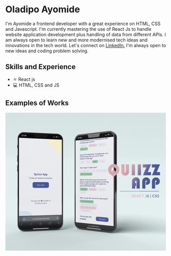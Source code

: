 # Oladipo Ayomide

I'm Ayomide a frontend developer with a great experience on HTML, CSS and Javascript. I'm currently mastering the use of React Js to handle website application development plus handling of data from different APIs. I am always open to learn new and more modernised tech ideas and innovations in the tech world. Let's connect on <a target="_blank" rel="noreferrer noopener" href="https://www.linkedin.com/in/oladipoayomide/">LinkedIn.</a> I'm always open to new ideas and coding problem solving.

## Skills and Experience
* ⚛  React js
* 💻 HTML, CSS and JS

## Examples of Works
<a class="quizapp" href="https://github.com/oladipoayomide/quiizzapp"><img src="QUIIZZ-APP_2.jpg"  width= 500px
  height=auto /></a>
<!-- <a class="tenzeapp" href="https://github.com/oladipoayomide/tenziesapp"><img src="tenzies game app.gif" width= 235px
   height=auto /></a> -->











